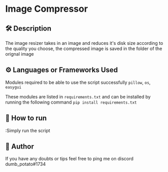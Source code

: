 # Image Compressor

## 🛠️ Description
<!--Remove the below lines and add yours -->
The image resizer takes in an image and reduces it's disk size according to the quality you choose, the compressed image is saved in the folder of the orignal image



## ⚙️ Languages or Frameworks Used
<!--Remove the below lines and add yours -->
Modules required to be able to use the script successfully
`pillow`, `os`, `easygui`

These modules are listed in `requirements.txt` and can be installed by running the following command `pip install requirements.txt`

## 🌟 How to run
<!--Remove the below lines and add yours -->
:Simply run the script


## 🤖 Author
<!--Remove the below lines and add yours -->
If you have any doubts or tips feel free to ping me on discord
dumb_potato#1734
